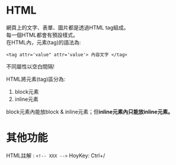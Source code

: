 # HTML
網頁上的文字、表單、圖片都是透過HTML tag組成。  
每一個HTML都會有預設樣式。  
在HTML內，元素(tag)的語法為:  
```
<tag attr='value" attr='value'> 內容文字 </tag>
```
不同屬性以空白間隔!  

HTML將元素(tag)區分為:  
1. block元素
2. inline元素

block元素內能放block & inline元素；但**inline元素內只能放inline元素。**  

# 其他功能
HTML註解 : ```<!-- XXX -->``` HoyKey: Ctrl+/  
